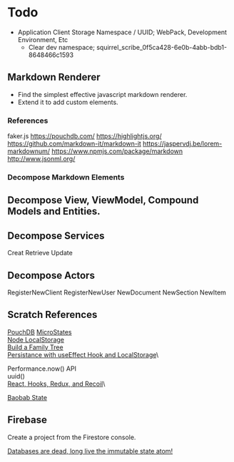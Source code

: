 # Todo

 
- Application Client Storage Namespace / UUID; WebPack, Development Environment, Etc
    - Clear dev namespace; squirrel_scribe_0f5ca428-6e0b-4abb-bdb1-8648466c1593


## Markdown Renderer

- Find the simplest effective javascript markdown renderer.
- Extend it to add custom elements.

### References

faker.js
https://pouchdb.com/
https://highlightjs.org/
https://github.com/markdown-it/markdown-it
https://jaspervdj.be/lorem-markdownum/
https://www.npmjs.com/package/markdown
http://www.jsonml.org/

### Decompose Markdown Elements

## Decompose View, ViewModel, Compound Models and Entities.

## Decompose Services

Creat
Retrieve
Update

## Decompose Actors

RegisterNewClient
RegisterNewUser
NewDocument
NewSection
NewItem

## 


## Scratch References

[PouchDB](https://pouchdb.com/learn.html)
[MicroStates](https://www.npmjs.com/package/microstates)\
[Node LocalStorage](https://www.npmjs.com/package/node-localstorage)\
[Build a Family Tree](https://frontside.com/blog/2018-11-06-build-a-family-tree-maker-using-react-hooks-and-microstates/)\
[Persistance with useEffect Hook and LocalStorage](https://blog.devgenius.io/persistent-state-in-react-js-using-useeffect-hook-d6e3e7ae65f2)\

Performance.now() API\
uuid()\
[React, Hooks, Redux, and Recoil](https://javascript.works-hub.com/learn/state-management-battle-in-react-hooks-redux-and-recoil-9977a)\

[Baobab State](https://github.com/Yomguithereal/baobab)


## Firebase

Create a project from the Firestore console.

[Databases are dead, long live the immutable state atom!](http://dchambers.github.io/articles/databases-are-dead/)
